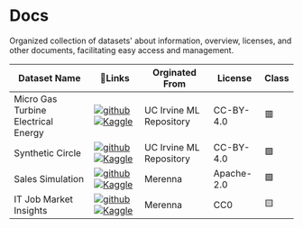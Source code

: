 # Docs

Organized collection of datasets' about information, overview, licenses, and other documents, facilitating easy access and management.

| Dataset Name | 🔗Links |  Orginated From | License | Class |
| --- | --- | --- | --- | --- |
| Micro Gas Turbine Electrical Energy | [![github](https://img.shields.io/badge/GitHub-100000?style=for-the-badge&logo=github&logoColor=white)](https://github.com/merenna/micro-gas-turbine-electrical-energy) [![Kaggle](https://img.shields.io/badge/Kaggle-20BEFF?style=for-the-badge&logo=Kaggle&logoColor=white)](https://www.kaggle.com/datasets/noeyislearning/micro-gas-turbine-electrical-energy) |  UC Irvine ML Repository | CC-BY-4.0 | 🟥 |
| Synthetic Circle | [![github](https://img.shields.io/badge/GitHub-100000?style=for-the-badge&logo=github&logoColor=white)](https://github.com/merenna/synthetic-circle) [![Kaggle](https://img.shields.io/badge/Kaggle-20BEFF?style=for-the-badge&logo=Kaggle&logoColor=white)](https://www.kaggle.com/datasets/noeyislearning/synthetic-circle) | UC Irvine ML Repository | CC-BY-4.0 | 🟩 |
| Sales Simulation | [![github](https://img.shields.io/badge/GitHub-100000?style=for-the-badge&logo=github&logoColor=white)](https://github.com/merenna/sales-simulation) [![Kaggle](https://img.shields.io/badge/Kaggle-20BEFF?style=for-the-badge&logo=Kaggle&logoColor=white)](https://www.kaggle.com/datasets/noeyislearning/sales-simulation) | Merenna | Apache-2.0 | 🟩 |
| IT Job Market Insights | [![github](https://img.shields.io/badge/GitHub-100000?style=for-the-badge&logo=github&logoColor=white)](https://github.com/merenna/it-job-market-insights) [![Kaggle](https://img.shields.io/badge/Kaggle-20BEFF?style=for-the-badge&logo=Kaggle&logoColor=white)](https://www.kaggle.com/datasets/noeyislearning/it-job-market-insights) | Merenna | CC0 | 🟨 |
